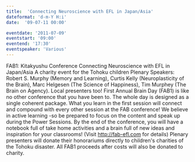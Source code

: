 ```yaml
---
title:  'Connecting Neuroscience with EFL in Japan/Asia'
dateformat: 'd-m-Y H:i'
date:  '09-07-11 00:00'

eventdate: '2011-07-09'
eventstart: '09:00'
eventend: '17:30'
eventspeaker: 'Various'
---
```


FAB1: Kitakyushu Conference
Connecting Neuroscience with EFL in Japan/Asia
A charity event for the Tohoku children
Plenary Speakers:
Robert S. Murphy (Memory and Learning), Curtis Kelly (Neuroplasticity of the Brain), Marc Helgesen (The Science of Happiness), Tim Murphey (The Brain on Agency). Local presenters too! 
First Annual Brain Day (FAB1) is like no other conference that you have been to. The whole day is designed as a single coherent package. What you learn in the first session will connect and compound with every other session at the FAB conference! We believe in active learning -so be prepared to focus on the content and speak up during the Power Sessions. By the end of the conference, you will have a notebook full of take home activities and a brain full of new ideas and inspiration for your classrooms! (Visit http://fab-efl.com for details)
Plenary presenters will donate their honorariums directly to children's charities of the Tohoku disaster. All FAB1 proceeds after costs will also be donated to charity.

